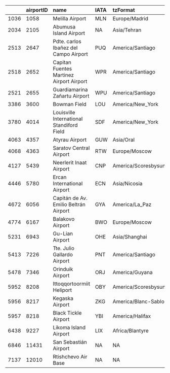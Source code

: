 |     |airportID |name                                      |IATA |tzFormat             |tzMerged_1           |tzMerged_2                  |
|:----|:---------|:-----------------------------------------|:----|:--------------------|:--------------------|:---------------------------|
|1036 |1058      |Melilla Airport                           |MLN  |Europe/Madrid        |Africa/Casablanca    |Africa/Ceuta                |
|2034 |2105      |Abumusa Island Airport                    |NA   |Asia/Tehran          |Asia/Dubai           |Asia/Tehran                 |
|2513 |2647      |Pdte. carlos Ibañez del Campo Airport    |PUQ  |America/Santiago     |America/Santiago     |America/Punta_Arenas        |
|2518 |2652      |Capitan Fuentes Martinez Airport Airport  |WPR  |America/Santiago     |America/Santiago     |America/Punta_Arenas        |
|2521 |2655      |Guardiamarina Zañartu Airport            |WPU  |America/Santiago     |America/Santiago     |America/Punta_Arenas        |
|3386 |3600      |Bowman Field                              |LOU  |America/New_York     |America/New_York     |America/Kentucky/Louisville |
|3780 |4014      |Louisville International Standiford Field |SDF  |America/New_York     |America/New_York     |America/Kentucky/Louisville |
|4063 |4357      |Atyrau Airport                            |GUW  |Asia/Oral            |Asia/Aqtau           |Asia/Atyrau                 |
|4068 |4363      |Saratov Central Airport                   |RTW  |Europe/Moscow        |Europe/Volgograd     |Europe/Saratov              |
|4127 |5439      |Neerlerit Inaat Airport                   |CNP  |America/Scoresbysund |America/Scoresbysund |America/Danmarkshavn        |
|4446 |5780      |Ercan International Airport               |ECN  |Asia/Nicosia         |Asia/Nicosia         |Asia/Famagusta              |
|4672 |6056      |Capitán de Av. Emilio Beltrán Airport   |GYA  |America/La_Paz       |America/Porto_Velho  |America/La_Paz              |
|4774 |6167      |Balakovo Airport                          |BWO  |Europe/Moscow        |Europe/Volgograd     |Europe/Saratov              |
|5231 |6943      |Gu-Lian Airport                           |OHE  |Asia/Shanghai        |Asia/Shanghai        |Asia/Harbin                 |
|5413 |7226      |Tte. Julio Gallardo Airport               |PNT  |America/Santiago     |America/Santiago     |America/Punta_Arenas        |
|5478 |7346      |Orinduik Airport                          |ORJ  |America/Guyana       |America/Boa_Vista    |America/Guyana              |
|5952 |8208      |Ittoqqortoormiit Heliport                 |OBY  |America/Scoresbysund |America/Scoresbysund |America/Danmarkshavn        |
|5956 |8217      |Kegaska Airport                           |ZKG  |America/Blanc-Sablon |America/Blanc-Sablon |America/Montreal            |
|5957 |8218      |Black Tickle Airport                      |YBI  |America/Halifax      |America/St_Johns     |America/Goose_Bay           |
|6438 |9227      |Likoma Island Airport                     |LIX  |Africa/Blantyre      |Africa/Maputo        |Africa/Blantyre             |
|6846 |11431     |San Sebastián Airport                    |NA   |NA                   |America/Santiago     |America/Punta_Arenas        |
|7137 |12010     |Rtishchevo Air Base                       |NA   |NA                   |Europe/Volgograd     |Europe/Saratov              |
